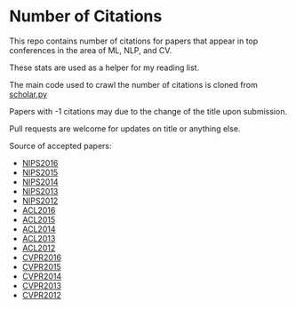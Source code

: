 Number of Citations
==========

This repo contains number of citations for papers that appear in top conferences in the area of ML, NLP, and CV. 

These stats are used as a helper for my reading list.

The main code used to crawl the number of citations is cloned from [scholar.py](https://github.com/ckreibich/scholar.py)

Papers with -1 citations may due to the change of the title upon submission. 

Pull requests are welcome for updates on title or anything else.

Source of accepted papers:

* [NIPS2016](https://nips.cc/Conferences/2016/AcceptedPapers)
* [NIPS2015](https://nips.cc/Conferences/2015/AcceptedPapers)
* [NIPS2014](https://papers.nips.cc/book/advances-in-neural-information-processing-systems-27-2014)
* [NIPS2013](https://papers.nips.cc/book/advances-in-neural-information-processing-systems-26-2013)
* [NIPS2012](https://papers.nips.cc/book/advances-in-neural-information-processing-systems-25-2012)
* [ACL2016](http://acl2016.org/index.php?article_id=68)
* [ACL2015](http://acl2015.org/accepted_papers.html)
* [ACL2014](http://acl2014.org/Program.htm)
* [ACL2013](http://acl2013.org/site/accepted-papers.html)
* [ACL2012](http://mirror.aclweb.org/acl2012/program/sub00.asp.html)
* [CVPR2016](http://www.cv-foundation.org/openaccess/CVPR2016.py)
* [CVPR2015](http://www.cv-foundation.org/openaccess/CVPR2015.py)
* [CVPR2014](http://www.cv-foundation.org/openaccess/CVPR2014.py)
* [CVPR2013](http://www.cv-foundation.org/openaccess/CVPR2013.py)
* [CVPR2012](http://tab.computer.org/pamitc/archive/cvpr2012/program-details/papers.html)
